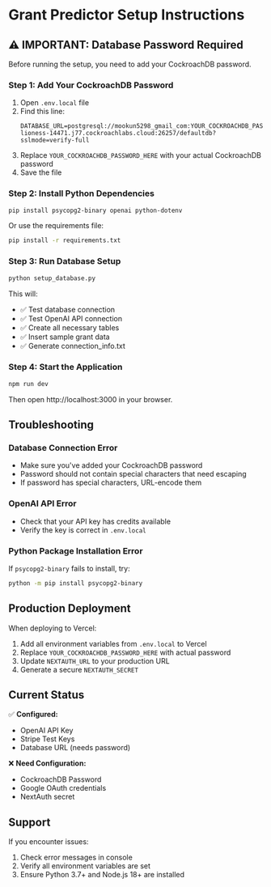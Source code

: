 # Grant Predictor Setup Instructions

## ⚠️ IMPORTANT: Database Password Required

Before running the setup, you need to add your CockroachDB password.

### Step 1: Add Your CockroachDB Password

1. Open `.env.local` file
2. Find this line:
   ```
   DATABASE_URL=postgresql://mookun5298_gmail_com:YOUR_COCKROACHDB_PASSWORD_HERE@army-lioness-14471.j77.cockroachlabs.cloud:26257/defaultdb?sslmode=verify-full
   ```
3. Replace `YOUR_COCKROACHDB_PASSWORD_HERE` with your actual CockroachDB password
4. Save the file

### Step 2: Install Python Dependencies

```bash
pip install psycopg2-binary openai python-dotenv
```

Or use the requirements file:
```bash
pip install -r requirements.txt
```

### Step 3: Run Database Setup

```bash
python setup_database.py
```

This will:
- ✅ Test database connection
- ✅ Test OpenAI API connection
- ✅ Create all necessary tables
- ✅ Insert sample grant data
- ✅ Generate connection_info.txt

### Step 4: Start the Application

```bash
npm run dev
```

Then open http://localhost:3000 in your browser.

## Troubleshooting

### Database Connection Error
- Make sure you've added your CockroachDB password
- Password should not contain special characters that need escaping
- If password has special characters, URL-encode them

### OpenAI API Error
- Check that your API key has credits available
- Verify the key is correct in `.env.local`

### Python Package Installation Error
If `psycopg2-binary` fails to install, try:
```bash
python -m pip install psycopg2-binary
```

## Production Deployment

When deploying to Vercel:
1. Add all environment variables from `.env.local` to Vercel
2. Replace `YOUR_COCKROACHDB_PASSWORD_HERE` with actual password
3. Update `NEXTAUTH_URL` to your production URL
4. Generate a secure `NEXTAUTH_SECRET`

## Current Status

✅ **Configured:**
- OpenAI API Key
- Stripe Test Keys
- Database URL (needs password)

❌ **Need Configuration:**
- CockroachDB Password
- Google OAuth credentials
- NextAuth secret

## Support

If you encounter issues:
1. Check error messages in console
2. Verify all environment variables are set
3. Ensure Python 3.7+ and Node.js 18+ are installed